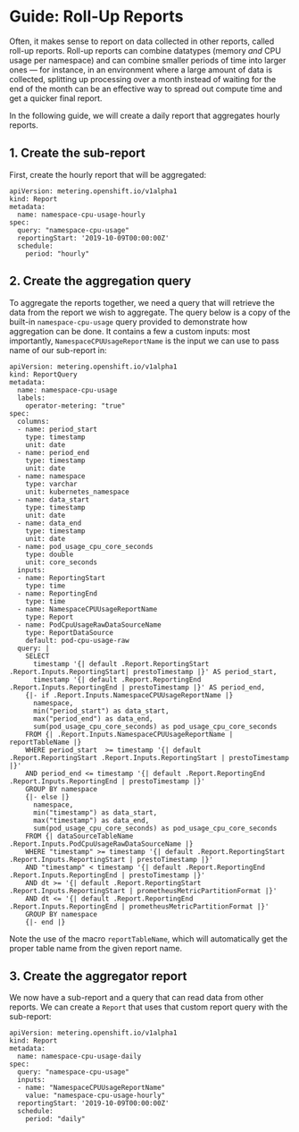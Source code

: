 # Guide: Roll-Up Reports

Often, it makes sense to report on data collected in other reports, called roll-up reports.
Roll-up reports can combine datatypes (memory *and* CPU usage per namespace) and can combine smaller periods of time into larger ones — for instance, in an environment where a large amount of data is collected, splitting up processing over a month instead of waiting for the end of the month can be an effective way to spread out compute time and get a quicker final report.

In the following guide, we will create a daily report that aggregates hourly reports.

## 1. Create the sub-report

First, create the hourly report that will be aggregated:

```
apiVersion: metering.openshift.io/v1alpha1
kind: Report
metadata:
  name: namespace-cpu-usage-hourly
spec:
  query: "namespace-cpu-usage"
  reportingStart: '2019-10-09T00:00:00Z'
  schedule:
    period: "hourly"
```

## 2. Create the aggregation query

To aggregate the reports together, we need a query that will retrieve the data from the report we wish to aggregate.
The query below is a copy of the built-in `namespace-cpu-usage` query provided to demonstrate how aggregation can be done.
It contains a few a custom inputs: most importantly, `NamespaceCPUUsageReportName` is the input we can use to pass name of our sub-report in:

```
apiVersion: metering.openshift.io/v1alpha1
kind: ReportQuery
metadata:
  name: namespace-cpu-usage
  labels:
    operator-metering: "true"
spec:
  columns:
  - name: period_start
    type: timestamp
    unit: date
  - name: period_end
    type: timestamp
    unit: date
  - name: namespace
    type: varchar
    unit: kubernetes_namespace
  - name: data_start
    type: timestamp
    unit: date
  - name: data_end
    type: timestamp
    unit: date
  - name: pod_usage_cpu_core_seconds
    type: double
    unit: core_seconds
  inputs:
  - name: ReportingStart
    type: time
  - name: ReportingEnd
    type: time
  - name: NamespaceCPUUsageReportName
    type: Report
  - name: PodCpuUsageRawDataSourceName
    type: ReportDataSource
    default: pod-cpu-usage-raw
  query: |
    SELECT
      timestamp '{| default .Report.ReportingStart .Report.Inputs.ReportingStart| prestoTimestamp |}' AS period_start,
      timestamp '{| default .Report.ReportingEnd .Report.Inputs.ReportingEnd | prestoTimestamp |}' AS period_end,
    {|- if .Report.Inputs.NamespaceCPUUsageReportName |}
      namespace,
      min("period_start") as data_start,
      max("period_end") as data_end,
      sum(pod_usage_cpu_core_seconds) as pod_usage_cpu_core_seconds
    FROM {| .Report.Inputs.NamespaceCPUUsageReportName | reportTableName |}
    WHERE period_start  >= timestamp '{| default .Report.ReportingStart .Report.Inputs.ReportingStart | prestoTimestamp |}'
    AND period_end <= timestamp '{| default .Report.ReportingEnd .Report.Inputs.ReportingEnd | prestoTimestamp |}'
    GROUP BY namespace
    {|- else |}
      namespace,
      min("timestamp") as data_start,
      max("timestamp") as data_end,
      sum(pod_usage_cpu_core_seconds) as pod_usage_cpu_core_seconds
    FROM {| dataSourceTableName .Report.Inputs.PodCpuUsageRawDataSourceName |}
    WHERE "timestamp" >= timestamp '{| default .Report.ReportingStart .Report.Inputs.ReportingStart | prestoTimestamp |}'
    AND "timestamp" < timestamp '{| default .Report.ReportingEnd .Report.Inputs.ReportingEnd | prestoTimestamp |}'
    AND dt >= '{| default .Report.ReportingStart .Report.Inputs.ReportingStart | prometheusMetricPartitionFormat |}'
    AND dt <= '{| default .Report.ReportingEnd .Report.Inputs.ReportingEnd | prometheusMetricPartitionFormat |}'
    GROUP BY namespace
    {|- end |}
```

Note the use of the macro `reportTableName`, which will automatically get the proper table name from the given report name.

## 3. Create the aggregator report

We now have a sub-report and a query that can read data from other reports.
We can create a `Report` that uses that custom report query with the sub-report:

```
apiVersion: metering.openshift.io/v1alpha1
kind: Report
metadata:
  name: namespace-cpu-usage-daily
spec:
  query: "namespace-cpu-usage"
  inputs:
  - name: "NamespaceCPUUsageReportName"
    value: "namespace-cpu-usage-hourly"
  reportingStart: '2019-10-09T00:00:00Z'
  schedule:
    period: "daily"
```
